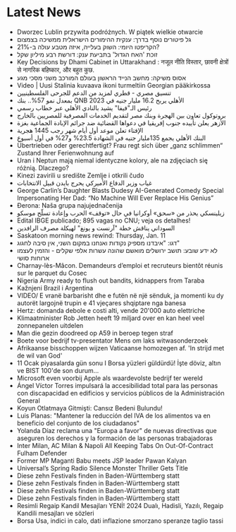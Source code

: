# Latest News
-  Dworzec Lublin przywita podróżnych. W piątek wielkie otwarcie
-  גל פיטורים נוסף בדרך: ענקית ההימורים הישראלית ממשיכה בצמצום
-  הקריפטו היומי: השוק בעלייה, איזה מטבע עולה ב-21%?
-  זוכת 'האח הגדול' בתביעת ענק: דורשת רבע מיליון שקל
-  Key Decisions by Dhami Cabinet in Uttarakhand : नजूल नीति विस्तार, छावनी क्षेत्रों से नागरिक बहिष्कार, और बहुत कुछ.
-  אסוס משיקה: מחשב הנייד הראשון בעולם המורכב משני מסכי מגע
-  Video | Uusi Stalinia kuvaava ikoni turmeltiin Georgian pää­kirkossa
-  تنسيق مصري - قطري لمزيد من الدعم للجرحى الفلسطينيين
-  بمعدل نمو 57%.. بنك QNB الأهلي يربح 16.2 مليار جنيه في 2023
-  رئيس الـ"فيفا" يشيد بالنادي الأهلي عبر خطاب رسمي
-  بروتوكول تعاون بين الهجرة وبنك مصر لتقديم الخدمات المصرفية للمصريين بالخارج
-  الأزهر يعلن تأييده جنوب إفريقيا في دعواها القضائية ضد جرائم الإبادة الجماعية بغزة
-  الإفتاء تعلن موعد أول أيام شهر رجب 1445 هجرية
-  البنك الأهلي يجمع 135مليار جنيه في الشهادة 23.5% و27% في أول أسبوع
-  Übertrieben oder gerechtfertigt? Frau regt sich über „ganz schlimmen“ Zustand Ihrer Ferienwohnung auf
-  Uran i Neptun mają niemal identyczne kolory, ale na zdjęciach się różnią. Dlaczego?
-  Kinezi zavirili u središte Zemlje i otkrili čudo
-  غياب وزير الدفاع الأميركي يحرج بايدن قبيل الانتخابات
-  George Carlin’s Daughter Blasts Dudesy AI-Generated Comedy Special Impersonating Her Dad: “No Machine Will Ever Replace His Genius”
-  Đerona: Naša grupa najujednačenija
-  زيلينسكي يحذر من «سحق» أوكرانيا في حال «توقف» الحرب وإعادة تسلّح موسكو
-  Edital IBGE publicado; 895 vagas no CNU; veja os detalhes!
-  السوداني يناقش خطة "آرنست و يونغ" لهيكلة مصرف الرافدين
-  Saskatoon morning news rewind: Thursday, Jan. 11
-  דגו: "איבדנו מספיק נקודות ואנחנו במקום השני, אין סיבה לחגוג"
-  לא ידע שובע: תושב ירושלים מואשם שהונה עשרות אלפי שקלים - והזמין לעצמו ארוחות סושי
-  Charnay-lès-Mâcon. Demandeurs d’emploi et recruteurs bientôt réunis sur le parquet du Cosec
-  Nigeria Army ready to flush out bandits, kidnappers from Taraba
-  Kažnjeni Brazil i Argentina
-  VIDEO/ E vranë barbarisht dhe e futën në një sënduk, ja momenti ku dy autorët largojnë trupin e 41 vjeçares shqiptare nga banesa
-  Hertz: domanda debole e costi alti, vende 20'000 auto elettriche
-  Klimaatminister Rob Jetten heeft 19 miljard over en kan heel veel zonnepanelen uitdelen
-  Man die gezin doodreed op A59 in beroep tegen straf
-  Boete voor bedrijf tv-presentator Mens om laks witwasonderzoek
-  Afrikaanse bisschoppen wijzen Vaticaanse homozegen af. 'In strijd met de wil van God'
-  11 Ocak piyasalarda gün sonu I Borsa yüzleri güldürdü! İşte döviz, altın ve BIST 100'de son durum...
-  Microsoft even voorbij Apple als waardevolste bedrijf ter wereld
-  Ángel Víctor Torres impulsará la accesibilidad total para las personas con discapacidad en edificios y servicios públicos de la Administración General
-  Koyun Otlatmaya Gitmişti: Cansız Bedeni Bulundu!
-  Luis Planas: "Mantener la reducción del IVA de los alimentos va en beneficio del conjunto de los ciudadanos"
-  Yolanda Díaz reclama una "Europa a favor" de nuevas directivas que aseguren los derechos y la formación de las personas trabajadoras
-  Inter Milan, AC Milan & Napoli All Keeping Tabs On Out-Of-Contract Fulham Defender
-  Former MP Maganti Babu meets JSP leader Pawan Kalyan
-  Universal’s Spring Radio Silence Monster Thriller Gets Title
-  Diese zehn Festivals finden in Baden-Württemberg statt
-  Diese zehn Festivals finden in Baden-Württemberg statt
-  Diese zehn Festivals finden in Baden-Württemberg statt
-  Diese zehn Festivals finden in Baden-Württemberg statt
-  Resimli Regaip Kandil Mesajları YENİ! 2024 Dualı, Hadisli, Yazılı, Regaip Kandili mesajları ve sözleri
-  Borsa Usa, indici in calo, dati inflazione smorzano speranze taglio tassi
